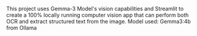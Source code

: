 This project uses Gemma-3 Model's vision capabilities and Streamlit to create a 100% locally running computer vision app that can perform both OCR and extract structured text from the image.
Model used: Gemma3:4b from Ollama
